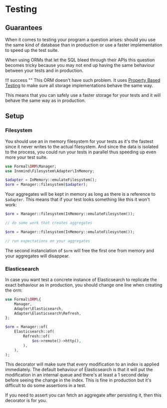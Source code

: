 # Testing

## Guarantees

When it comes to testing your program a question arises: should you use the same kind of database than in production or use a faster implementation to speed up the test suite.

When using ORMs that let the SQL bleed through their APIs this question becomes tricky because you may not end up having the same behaviour between your tests and in production.

!!! success ""
    This ORM doesn't have such problem. It uses [Property Based Testing](../../testing/property-based-testing.md) to make sure all storage implementations behave the same way.

This means that you can safely use a faster storage for your tests and it will behave the same way as in production.

## Setup

### Filesystem

You should use an in memory filesystem for your tests as it's the fastest since it never writes to the actual filesystem. And since the data is isolated to the process, you could run your tests in parallel thus speeding up even more your test suite.

```php
use Formal\ORM\Manager;
use Innmind\Filesystem\Adapter\InMemory;

$adapter = InMemory::emulateFilesystem();
$orm = Manager::filesystem($adapter);
```

Your aggregates will be kept in memory as long as there is a reference to `$adapter`. This means that if your test looks something like this it won't work:

```php
$orm = Manager::filesystem(InMemory::emulateFilesystem());

// do some work that creates aggregates

$orm = Manager::filesystem(InMemory::emulateFilesystem());

// run expectations on your aggregates
```

The second instanciation of `$orm` will free the first one from memory and your aggregates will disappear.

### Elasticsearch

In case you want test a concrete instance of Elasticsearch to replicate the exact behaviour as in production, you should change one line when creating the orm:

```php hl_lines="9"
use Formal\ORM\{
    Manager,
    Adapter\Elasticsearch,
    Adapter\Elasticsearch\Refresh,
};

$orm = Manager::of(
    Elasticsearch::of(
        Refresh::of(
            $os->remote()->http(),
        ),
    ),
);
```

This decorator will make sure that every modification to an index is applied immediately. The default behaviour of Elasticsearch is that it will put the modification in an internal queue and there's at least a 1 second delay before seeing the change in the index. This is fine in production but it's difficult to do some assertions in a test.

If you need to assert you can fetch an aggregate after persisting it, then this decorator is for you.

